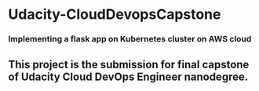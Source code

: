 # Udacity-CloudDevopsCapstone
### Implementing a flask app on Kubernetes cluster on AWS cloud
This project is the submission for final capstone of Udacity Cloud DevOps Engineer nanodegree.
---

